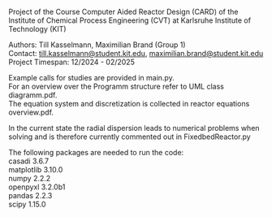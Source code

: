 Project of the Course Computer Aided Reactor Design (CARD) of the
Institute of Chemical Process Engineering (CVT) at
Karlsruhe Institute of Technology (KIT)

Authors: Till Kasselmann, Maximilian Brand (Group 1)\
Contact: till.kasselmann@student.kit.edu,
maximilian.brand@student.kit.edu\
Project Timespan: 12/2024 - 02/2025


Example calls for studies are provided in main.py.\
For an overview over the Programm structure refer to UML class diagramm.pdf.\
The equation system and discretization is collected in reactor equations overview.pdf.

In the current state the radial dispersion leads to numerical problems when solving and is therefore currently commented out in FixedbedReactor.py

The following packages are needed to run the code:\
casadi 3.6.7 \
matplotlib 3.10.0\
numpy 2.2.2\
openpyxl 3.2.0b1\
pandas 2.2.3\
scipy 1.15.0

